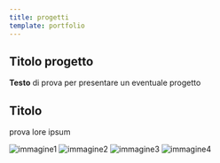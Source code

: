 ```yaml
---
title: progetti
template: portfolio
---
```


## Titolo progetto

**Testo** di prova per presentare un eventuale progetto

## Titolo

prova lore ipsum

![immagine1](https://c8.alamy.com/compit/rjr7n5/oggetti-casuali-su-sfondo-nero-illustrazione-vettoriale-rjr7n5.jpg)
![immagine2](https://www.lodes.com/wp-content/uploads/2021/03/Random-01.jpg)
![immagine3](https://www.nintendo.com/eu/media/images/10_share_images/games_15/nintendo_switch_download_software_1/H2x1_NSwitchDS_LostInRandom_image1600w.jpg)
![immagine4](https://www.linkiesta.it/wp-content/uploads/2023/03/random-linkiesta.jpg)

